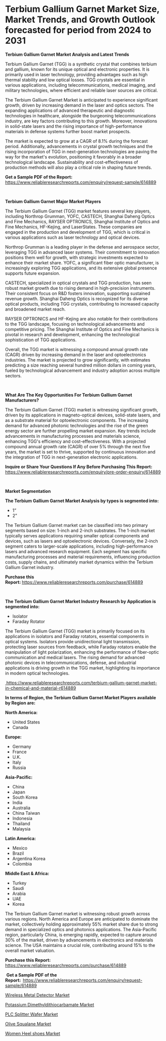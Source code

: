 <p><h1>Terbium Gallium Garnet Market Size, Market Trends, and Growth Outlook forecasted for period from 2024 to 2031</h1></p><p><strong>Terbium Gallium Garnet Market Analysis and Latest Trends</strong></p>
<p><p>Terbium Gallium Garnet (TGG) is a synthetic crystal that combines terbium and gallium, known for its unique optical and electronic properties. It is primarily used in laser technology, providing advantages such as high thermal stability and low optical losses. TGG crystals are essential in various applications, including telecommunications, medical imaging, and military technologies, where efficient and reliable laser sources are critical.</p><p>The Terbium Gallium Garnet Market is anticipated to experience significant growth, driven by increasing demand in the laser and optics sectors. The expanding applications of advanced therapeutic and diagnostic technologies in healthcare, alongside the burgeoning telecommunications industry, are key factors contributing to this growth. Moreover, innovations in solid-state lasers and the rising importance of high-performance materials in defense systems further boost market prospects. </p><p>The market is expected to grow at a CAGR of 8.1% during the forecast period. Additionally, advancements in crystal growth techniques and the rising incorporation of TGG in next-generation technologies are paving the way for the market's evolution, positioning it favorably in a broader technological landscape. Sustainability and cost-effectiveness of production methods will also play a critical role in shaping future trends.</p></p>
<p><strong>Get a Sample PDF of the Report:&nbsp;</strong> <a href="https://www.reliableresearchreports.com/enquiry/request-sample/614889?utm_campaign=6&utm_medium=2&utm_source=Github&utm_content=ia&utm_term=01102024&utm_id=terbium-gallium-garnet">https://www.reliableresearchreports.com/enquiry/request-sample/614889</a></p>
<p>&nbsp;</p>
<p><strong>Terbium Gallium Garnet Major Market Players</strong></p>
<p><p>The Terbium Gallium Garnet (TGG) market features several key players, including Northrop Grumman, YOFC, CASTECH, Shanghai Daheng Optics and Fine Mechanics, RAYSER OPTRONICS, Shanghai Institute of Optics and Fine Mechanics, HF-Kejing, and LaserStates. These companies are engaged in the production and development of TGG, which is critical in various applications such as laser technology and optical devices.</p><p>Northrop Grumman is a leading player in the defense and aerospace sector, leveraging TGG in advanced laser systems. Their commitment to innovation positions them well for growth, with strategic investments expected to enhance their market share. YOFC, a significant fiber optic manufacturer, is increasingly exploring TGG applications, and its extensive global presence supports future expansion.</p><p>CASTECH, specialized in optical crystals and TGG production, has seen robust market growth due to rising demand in high-precision instruments. Their consistent focus on R&D fosters innovation, supporting sustained revenue growth. Shanghai Daheng Optics is recognized for its diverse optical products, including TGG crystals, contributing to increased capacity and broadened market reach.</p><p>RAYSER OPTRONICS and HF-Kejing are also notable for their contributions to the TGG landscape, focusing on technological advancements and competitive pricing. The Shanghai Institute of Optics and Fine Mechanics is pivotal in research and development, enhancing the technological sophistication of TGG applications.</p><p>Overall, the TGG market is witnessing a compound annual growth rate (CAGR) driven by increasing demand in the laser and optoelectronics industries. The market is projected to grow significantly, with estimates predicting a size reaching several hundred million dollars in coming years, fueled by technological advancement and industry adoption across multiple sectors.</p></p>
<p>&nbsp;</p>
<p><strong>What Are The Key Opportunities For Terbium Gallium Garnet Manufacturers?</strong></p>
<p><p>The Terbium Gallium Garnet (TGG) market is witnessing significant growth, driven by its applications in magneto-optical devices, solid-state lasers, and as a substrate material for optoelectronic components. The increasing demand for advanced photonic technologies and the rise of the green energy sector are further propelling market expansion. Key trends include advancements in manufacturing processes and materials science, enhancing TGG's efficiency and cost-effectiveness. With a projected compound annual growth rate (CAGR) of over 5% through the next five years, the market is set to thrive, supported by continuous innovation and the integration of TGG in next-generation electronic applications.</p></p>
<p><strong>Inquire or Share Your Questions If Any Before Purchasing This Report:</strong> <a href="https://www.reliableresearchreports.com/enquiry/pre-order-enquiry/614889?utm_campaign=6&utm_medium=2&utm_source=Github&utm_content=ia&utm_term=01102024&utm_id=terbium-gallium-garnet">https://www.reliableresearchreports.com/enquiry/pre-order-enquiry/614889</a></p>
<p>&nbsp;</p>
<p><strong>Market Segmentation</strong></p>
<p><strong>The Terbium Gallium Garnet Market Analysis by types is segmented into:</strong></p>
<p><ul><li>1”</li><li>2”</li></ul></p>
<p><p>The Terbium Gallium Garnet market can be classified into two primary segments based on size: 1-inch and 2-inch substrates. The 1-inch market typically serves applications requiring smaller optical components and devices, such as lasers and optoelectronic devices. Conversely, the 2-inch segment caters to larger-scale applications, including high-performance lasers and advanced research equipment. Each segment has specific manufacturing processes and material requirements, influencing production costs, supply chains, and ultimately market dynamics within the Terbium Gallium Garnet industry.</p></p>
<p><strong>Purchase this Report:&nbsp;</strong><a href="https://www.reliableresearchreports.com/purchase/614889?utm_campaign=6&utm_medium=2&utm_source=Github&utm_content=ia&utm_term=01102024&utm_id=terbium-gallium-garnet">https://www.reliableresearchreports.com/purchase/614889</a></p>
<p>&nbsp;</p>
<p><strong>The Terbium Gallium Garnet Market Industry Research by Application is segmented into:</strong></p>
<p><ul><li>Isolator</li><li>Faraday Rotator</li></ul></p>
<p><p>The Terbium Gallium Garnet (TGG) market is primarily focused on its applications in isolators and Faraday rotators, essential components in optical systems. Isolators provide unidirectional light transmission, protecting laser sources from feedback, while Faraday rotators enable the manipulation of light polarization, enhancing the performance of fiber-optic communication and medical lasers. The rising demand for advanced photonic devices in telecommunications, defense, and industrial applications is driving growth in the TGG market, highlighting its importance in modern optical technologies.</p></p>
<p><a href="https://www.reliableresearchreports.com/terbium-gallium-garnet-market-in-chemical-and-material-r614889?utm_campaign=6&utm_medium=2&utm_source=Github&utm_content=ia&utm_term=01102024&utm_id=terbium-gallium-garnet">&nbsp;https://www.reliableresearchreports.com/terbium-gallium-garnet-market-in-chemical-and-material-r614889</a></p>
<p><strong>In terms of Region, the Terbium Gallium Garnet Market Players available by Region are:</strong></p>
<p>
    <p> <strong> North America: </strong>
        <ul>
            <li>United States</li>
            <li>Canada</li>
        </ul>
        </p> 
    <p> <strong> Europe: </strong>
        <ul>
            <li>Germany</li>
            <li>France</li>
            <li>U.K.</li>
            <li>Italy</li>
            <li>Russia</li>
        </ul>
        </p> 
    <p> <strong> Asia-Pacific: </strong>
        <ul>
            <li>China</li>
            <li>Japan</li>
            <li>South Korea</li>
            <li>India</li>
            <li>Australia</li>
            <li>China Taiwan</li>
            <li>Indonesia</li>
            <li>Thailand</li>
            <li>Malaysia</li>
        </ul>
        </p> 
    <p> <strong> Latin America: </strong>
        <ul>
            <li>Mexico</li>
            <li>Brazil</li>
            <li>Argentina Korea</li>
            <li>Colombia</li>
        </ul>
        </p> 
    <p> <strong> Middle East & Africa: </strong>
        <ul>
            <li>Turkey</li>
            <li>Saudi</li>
            <li>Arabia</li>
            <li>UAE</li>
            <li>Korea</li>
        </ul>
    </p>
    </p>
<p><p>The Terbium Gallium Garnet market is witnessing robust growth across various regions. North America and Europe are anticipated to dominate the market, collectively holding approximately 55% market share due to strong demand in specialized optics and photonics applications. The Asia-Pacific region, particularly China, is emerging rapidly, expected to capture around 30% of the market, driven by advancements in electronics and materials science. The USA maintains a crucial role, contributing around 15% to the overall market valuation.</p></p>
<p><strong>Purchase this Report: </strong><a href="https://www.reliableresearchreports.com/purchase/614889?utm_campaign=6&utm_medium=2&utm_source=Github&utm_content=ia&utm_term=01102024&utm_id=terbium-gallium-garnet">https://www.reliableresearchreports.com/purchase/614889</a></p>
<p>&nbsp;<strong>Get a Sample PDF of the Report:&nbsp;&nbsp;</strong><a href="https://www.reliableresearchreports.com/enquiry/request-sample/614889?utm_campaign=6&utm_medium=2&utm_source=Github&utm_content=ia&utm_term=01102024&utm_id=terbium-gallium-garnet">https://www.reliableresearchreports.com/enquiry/request-sample/614889</a></p>
<p><strong></strong></p>
<p><p><a href="https://issuu.com/reportprime-2/docs/wireless-metal-detector-market-size_fb53c08690ffa6?utm_campaign=6&utm_medium=2&utm_source=Github&utm_content=ia&utm_term=01102024&utm_id=terbium-gallium-garnet">Wireless Metal Detector Market</a></p><p><a href="https://github.com/AnnDiaz698/Market-Research-Report-List-1/blob/main/potassium-dimethyldithiocarbamate-market.md?utm_campaign=6&utm_medium=2&utm_source=Github&utm_content=ia&utm_term=01102024&utm_id=terbium-gallium-garnet">Potassium Dimethyldithiocarbamate Market</a></p><p><a href="https://issuu.com/reportprime-2/docs/plc-splitter-wafer-market-size-2030_2dd119fba395ae?utm_campaign=6&utm_medium=2&utm_source=Github&utm_content=ia&utm_term=01102024&utm_id=terbium-gallium-garnet">PLC Splitter Wafer Market</a></p><p><a href="https://github.com/NargisHussain75/Market-Research-Report-List-1/blob/main/olive-squalane-market.md?utm_campaign=6&utm_medium=2&utm_source=Github&utm_content=ia&utm_term=01102024&utm_id=terbium-gallium-garnet">Olive Squalane Market</a></p><p><a href="https://www.linkedin.com/pulse/comprehensive-analysis-global-women-heel-shoes-market-wobxc?utm_campaign=6&utm_medium=2&utm_source=Github&utm_content=ia&utm_term=01102024&utm_id=terbium-gallium-garnet">Women Heel shoes Market</a></p></p>